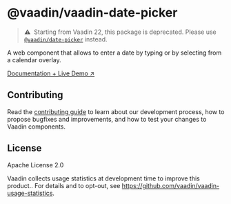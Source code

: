 # @vaadin/vaadin-date-picker

> ⚠️&nbsp; Starting from Vaadin 22, this package is deprecated.
> Please use [`@vaadin/date-picker`](https://www.npmjs.com/package/@vaadin/date-picker) instead.

A web component that allows to enter a date by typing or by selecting from a calendar overlay.

[Documentation + Live Demo ↗](https://vaadin.com/docs/latest/ds/components/date-picker)

## Contributing

Read the [contributing guide](https://vaadin.com/docs/latest/guide/contributing/overview) to learn about our development process, how to propose bugfixes and improvements, and how to test your changes to Vaadin components.

## License

Apache License 2.0

Vaadin collects usage statistics at development time to improve this product..
For details and to opt-out, see https://github.com/vaadin/vaadin-usage-statistics.
